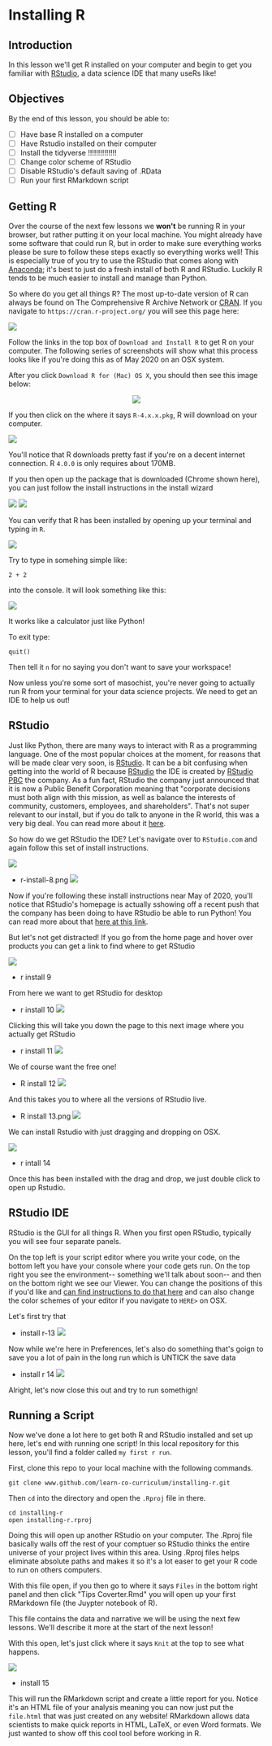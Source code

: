 # Installing R 

## Introduction

In this lesson we'll get R installed on your computer and begin to get you familiar with [RStudio](https://rstudio.com/), a data science IDE that many useRs like! 

## Objectives

By the end of this lesson, you should be able to:

* [ ] Have base R installed on a computer
* [ ] Have Rstudio installed on their computer
* [ ] Install the tidyverse !!!!!!!!!!!!!! 
* [ ] Change color scheme of RStudio 
* [ ] Disable RStudio's default saving of .RData 
* [ ] Run your first RMarkdown script

## Getting R 

Over the course of the next few lessons we **won't** be running R in your browser, but rather putting it on your local machine.
You might already have some software that could run R, but in order to make sure everything works please be sure to follow these steps exactly so everything works well!
This is especially true of you try to use the RStudio that comes along with [Anaconda](https://www.anaconda.com/); it's best to just do a fresh install of both R and RStudio.
Luckily R tends to be much easier to install and manage than Python. 

So where do you get all things R?
The most up-to-date version of R can always be found on The Comprehensive R Archive Network or [CRAN](https://cran.r-project.org/).
If you navigate to `https://cran.r-project.org/` you will see this page here:

![](img/r-install-1.png)

Follow the links in the top box of `Download and Install R` to get R on your computer.
The following series of screenshots will show what this process looks like if you're doing this as of May 2020 on an OSX system. 

After you click `Download R for (Mac) OS X`, you should then see this image below:

<div style="text-align:center"><img src="img/r-install-2.png" /></div>

If you then click on the where it says `R-4.x.x.pkg`, R will download on your computer. 

![](img/r-install-3.png)

You'll notice that R downloads pretty fast if you're on a decent internet connection.
R `4.0.0` is only requires about 170MB. 

If you then open up the package that is downloaded (Chrome shown here), you can just follow the install instructions in the install wizard 

![](img/r-install-4.png)
![](img/r-install-5.png)

You can verify that R has been installed by opening up your terminal and typing in `R`.

![](img/r-install-6.png)

Try to type in somehing simple like:

```{r}
2 + 2
```

into the console.
It will look something like this: 

![](img/r-install-7.png)

It works like a calculator just like Python! 

To exit type: 

```{r}
quit()
```

Then tell it `n` for no saying you don't want to save your workspace! 

Now unless you're some sort of masochist, you're never going to actually run R from your terminal for your data science projects. 
We need to get an IDE to help us out!


## RStudio

Just like Python, there are many ways to interact with R as a programming language.
One of the most popular choices at the moment, for reasons that will be made clear very soon, is [RStudio]().
It can be a bit confusing when getting into the world of R because [RStudio](https://rstudio.com/products/rstudio/download/) the IDE is created by [RStudio PBC](https://rstudio.com/) the company.
As a fun fact, RStudio the company just announced that it is now a Public Benefit Corporation meaning that "corporate decisions must both align with this mission, as well as balance the interests of community, customers, employees, and shareholders".
That's not super relevant to our install, but if you do talk to anyone in the R world, this was a very big deal.
You can read more about it [here](https://blog.rstudio.com/2020/01/29/rstudio-pbc/). 

So how do we get RStudio the IDE?
Let's navigate over to `RStudio.com` and again follow this set of install instructions.

![](img/r-install-8.png)
* r-install-8.png 
![](img/r-install-7.png)

Now if you're following these install instructions near May of 2020, you'll notice that RStudio's homepage is actually sshowing off a recent push that the company has been doing to have RStudio be able to run Python!
You can read more about that [here at this link](https://blog.rstudio.com/2020/04/02/rstudio-connect-1-8-2/).

But let's not get distracted! 
If you go from the home page and hover over products you can get a link to find where to get RStudio

![](img/r-install-7.png)
* r install 9 

From here we want to get RStudio for desktop 

* r install 10
![](img/r-install-7.png)

Clicking this will take you down the page to this next image where you actually get RStudio

* r install 11
![](img/r-install-7.png)

We of course want the free one!

* R install 12 
![](img/r-install-7.png)

And this takes you to where all the versions of RStudio live.

* R install 13.png
![](img/r-install-7.png)

We can install Rstudio with just dragging and dropping on OSX.


![](img/r-install-7.png)
* r intall 14

Once this has been installed with the drag and drop, we just double click to open up Rstudio.

## RStudio IDE 

RStudio is the GUI for all things R.
When you first open RStudio, typically you will see four separate panels.

On the top left is your script editor where you write your code, on the bottom left you have your console where your code gets run.
On the top right you see the environment-- something we'll talk about soon-- and then on the bottom right we see our Viewer. 
You can change the positions of this if you'd like and [can find instructions to do that here]() and can also change the color schemes of your editor if you navigate to `HERE>` on OSX.

Let's first try that 

* install r-13
![](img/r-install-7.png)

Now while we're here in Preferences, let's also do something that's goign to save you a lot of pain in the long run which is UNTICK the save data 

* install r 14
![](img/r-install-7.png)

Alright, let's now close this out and try to run somethign!

## Running a Script

Now we've done a lot here to get both R and RStudio installed and set up here, let's end with running one script!
In this local repository for this lesson, you'll find a folder called `my first r run`.

First, clone this repo to your local machine with the following commands.

```
git clone www.github.com/learn-co-curriculum/installing-r.git
```

Then `cd` into the directory and open the `.Rproj` file in there.

```
cd installing-r
open installing-r.rproj
```

Doing this will open up another RStudio on your computer.
The .Rproj file basically walls off the rest of your comptuer so RStudio thinks the entire universe of your project lives within this area.
Using .Rproj files helps eliminate absolute paths and makes it so it's a lot easer to get your R code to run on others computers.

With this file open, if you then go to where it says `Files` in the bottom right panel and then click "Tips Coverter.Rmd" you will open up your first RMarkdown file (the Juypter notebook of R).


This file contains the data and narrative we will be using the next few lessons.
We'll describe it more at the start of the next lesson!

With this open, let's just click where it says `Knit` at the top to see what happens.

![](img/r-install-7.png)
* install 15

This will run the RMarkdown script and create a little report for you. 
Notice it's an HTML file of your analysis meaning you can now just put the `file.html` that was just created on any website! 
RMarkdown allows data scientists to make quick reports in HTML, LaTeX, or even Word formats.
We just wanted to show off this cool tool before working in R. 




 
